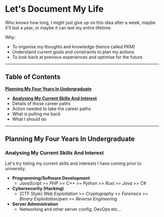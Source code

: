 # Let's Document My Life

Who knows how long, I might just give up on this idea after a week, maybe it'll last a year, or maybe it can last my entire lifetime.

Why:
- To organise my thoughts and knowledge (hence called PKM)
- Understand current goals and constraints to plan my actions
- To look back at previous experiences and optimise for the future

-----
## Table of Contents

**[Planning My Four Years In Undergraduate](#planning-my-four-years-in-undergraduate)**
- **[Analysing My Current Skills And Interest](#analysing-my-current-skills-and-interest)**
- Details of those career paths
- Action needed to take the career paths
- What is pulling me back
- What I should do 

-----

## Planning My Four Years In Undergraduate

### Analysing My Current Skills And Interest

Let's try listing my current skills and interests I have coming prior to university.

- **Programming/Software Development**
	- *JavaScript* >= *PHP* >= *C++* >= *Python* >> *Rust* >> *Java* >> *C#*
- **Cybersecurity (Hacking)**
	- [CTF Style] *Web Exploitation* >> *Cryptography* >> *Forensics* >> *Binary Exploitation/pwn* >= *Reverse Engineering*
- **Server Administration**
	- Networking and other server config, DevOps etc...